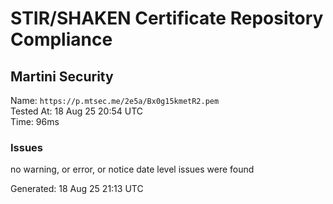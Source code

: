 # STIR/SHAKEN Certificate Repository Compliance

## Martini Security

Name: `https://p.mtsec.me/2e5a/Bx0g15kmetR2.pem`\
Tested At: 18 Aug 25 20:54 UTC\
Time: 96ms

### Issues

no warning, or error, or notice date level issues were found

Generated: 18 Aug 25 21:13 UTC